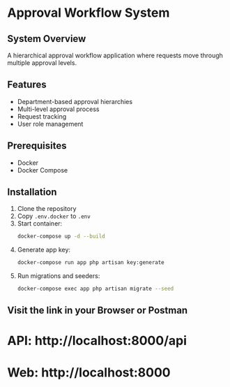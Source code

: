 # Approval Workflow System

## System Overview
A hierarchical approval workflow application where requests move through multiple approval levels.

## Features
- Department-based approval hierarchies
- Multi-level approval process
- Request tracking
- User role management

## Prerequisites
- Docker
- Docker Compose

## Installation
1. Clone the repository
2. Copy `.env.docker` to `.env`
3. Start container:
   ```bash
   docker-compose up -d --build
4. Generate app key:
   ```bash
   docker-compose run app php artisan key:generate
5. Run migrations and seeders:
   ```bash
   docker-compose exec app php artisan migrate --seed
## Visit the link in your Browser or Postman

# API: http://localhost:8000/api

# Web: http://localhost:8000